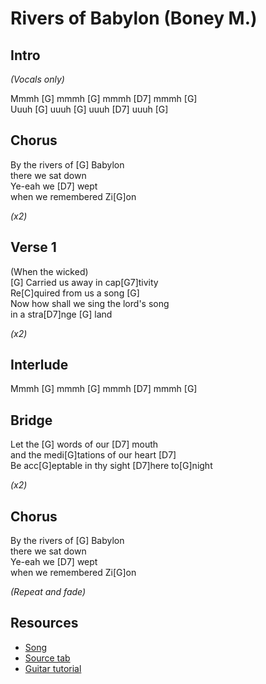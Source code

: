 # Rivers of Babylon (Boney M.)

## Intro

_(Vocals only)_

Mmmh [G] mmmh [G] mmmh [D7] mmmh [G]  
Uuuh [G] uuuh [G] uuuh [D7] uuuh [G]
 
## Chorus

By the rivers of [G] Babylon  
there we sat down  
Ye-eah we [D7] wept  
when we remembered Zi[G]on

_(x2)_
 
## Verse 1

(When the wicked)  
[G] Carried us away in cap[G7]tivity  
Re[C]quired from us a song [G]  
Now how shall we sing the lord's song  
in a stra[D7]nge [G] land

_(x2)_

## Interlude

Mmmh [G] mmmh [G] mmmh [D7] mmmh [G]

## Bridge

Let the [G] words of our [D7] mouth  
and the medi[G]tations of our heart [D7]  
Be acc[G]eptable in thy sight [D7]here to[G]night

_(x2)_

## Chorus

By the rivers of [G] Babylon  
there we sat down  
Ye-eah we [D7] wept  
when we remembered Zi[G]on

_(Repeat and fade)_

## Resources

- [Song](https://www.youtube.com/watch?v=ta42xU2UXLA)
- [Source tab](https://tabs.ultimate-guitar.com/tab/boney-m-/rivers-of-babylon-chords-1458631)
- [Guitar tutorial](https://www.youtube.com/watch?v=E9WcazK7eOI)
